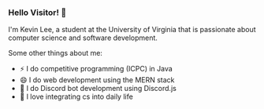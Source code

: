 ### Hello Visitor! 👋

I'm Kevin Lee, a student at the University of Virginia that is passionate about computer science and software development. 

Some other things about me:
- ⚡ I do competitive programming (ICPC) in Java
- 😄 I do web development using the MERN stack
- 💬 I do Discord bot development using Discord.js
- 🌱 I love integrating cs into daily life

<!--
![Kevin Lee's GitHub stats](https://github-readme-stats.vercel.app/api?username=123kevinlee&count_private=true&show_icons=true&theme=buefy)

**123kevinlee/123kevinlee** is a ✨ _special_ ✨ repository because its `README.md` (this file) appears on your GitHub profile.

Here are some ideas to get you started:

- 🔭 I’m currently working on ...
- 🌱 I’m currently learning ...
- 👯 I’m looking to collaborate on ...
- 🤔 I’m looking for help with ...
- 💬 Ask me about ...
- 📫 How to reach me: ...
- 😄 Pronouns: ...
- ⚡ Fun fact: ...
-->
